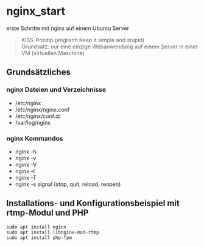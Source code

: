 # nginx_start
erste Schritte mit nginx auf einem Ubuntu Server
>KISS-Prinzip (englisch Keep it simple and stupid)  
>Grundsatz: nur eine einzige Webanwendung auf einem Server in einer VM (virtuellen Maschine)
## Grundsätzliches
### nginx Dateien und Verzeichnisse
- /etc/nginx
- /etc/nginx/nginx.conf
- /etc/nginx/conf.d/
- /var/log/nginx
### nginx Kommandos
- nginx -h
- nginx -v
- nginx -V
- nginx -t
- nginx -T
- nginx -s signal (stop, quit, reload, reopen)
## Installations- und Konfigurationsbeispiel mit rtmp-Modul und PHP
```
sudo apt install nginx
sudo apt install libnginx-mod-rtmp
sudo apt install php-fpm
```
